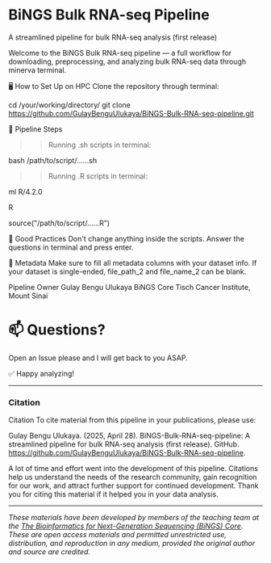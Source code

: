 # BiNGS Bulk RNA-seq Pipeline
A streamlined pipeline for bulk RNA-seq analysis (first release)

Welcome to the BiNGS Bulk RNA-seq pipeline — a full workflow for downloading, preprocessing, and analyzing bulk RNA-seq data through minerva terminal.

🖥️ How to Set Up on HPC
Clone the repository through terminal:

cd /your/working/directory/
git clone https://github.com/GulayBenguUlukaya/BiNGS-Bulk-RNA-seq-pipeline.git

🔄 Pipeline Steps

>> Running .sh scripts in terminal:

  bash /path/to/script/......sh
  
  
>> Running .R scripts in terminal:

  ml R/4.2.0
  
  R
  
  source("/path/to/script/......R")
  

🧹 Good Practices
Don't change anything inside the scripts. Answer the questions in terminal and press enter.

🔖 Metadata
Make sure to fill all metadata columns with your dataset info. If your dataset is single-ended, file_path_2 and file_name_2 can be blank.

Pipeline Owner	Gulay Bengu Ulukaya
BiNGS Core	Tisch Cancer Institute, Mount Sinai

# 📫 Questions?
Open an Issue please and I will get back to you ASAP.


✅ Happy analyzing!


---

### Citation

Citation
To cite material from this pipeline in your publications, please use:

Gulay Bengu Ulukaya. (2025, April 28). BiNGS-Bulk-RNA-seq-pipeline: A streamlined pipeline for bulk RNA-seq analysis (first release). GitHub. https://github.com/GulayBenguUlukaya/BiNGS-Bulk-RNA-seq-pipeline.

A lot of time and effort went into the development of this pipeline. Citations help us understand the needs of the research community, gain recognition for our work, and attract further support for continued development. Thank you for citing this material if it helped you in your data analysis.

---

*These materials have been developed by members of the teaching team at the [The Bioinformatics for Next-Generation Sequencing (BiNGS) Core](https://bings.mssm.edu/). These are open access materials and permitted unrestricted use, distribution, and reproduction in any medium, provided the original author and source are credited.*


